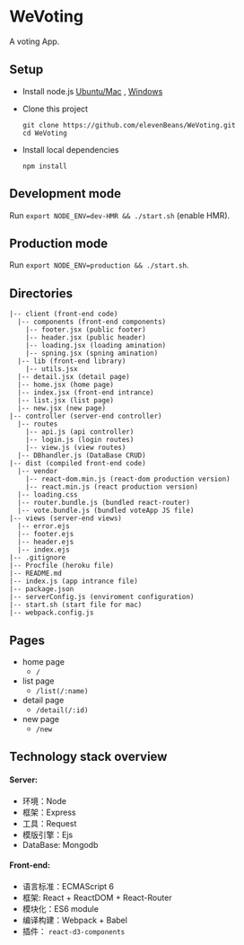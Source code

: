 # WeVoting
A voting App.

## Setup

+ Install node.js [Ubuntu/Mac](https://github.com/creationix/nvm) , [Windows](https://nodejs.org/en/download/)

+ Clone this project
	```
	git clone https://github.com/elevenBeans/WeVoting.git
	cd WeVoting
	```
+ Install local dependencies
	```
	npm install
	```

## Development mode

Run `export NODE_ENV=dev-HMR && ./start.sh` (enable HMR).


## Production mode

Run `export NODE_ENV=production && ./start.sh`.

## Directories

```
|-- client (front-end code)
  |-- components (front-end components)
    |-- footer.jsx (public footer)
    |-- header.jsx (public header)
    |-- loading.jsx (loading amination)
    |-- spning.jsx (spning amination)
  |-- lib (front-end library)
    |-- utils.jsx
  |-- detail.jsx (detail page)
  |-- home.jsx (home page)
  |-- index.jsx (front-end intrance)
  |-- list.jsx (list page)
  |-- new.jsx (new page)
|-- controller (server-end controller)
  |-- routes
    |-- api.js (api controller)
    |-- login.js (login routes) 
    |-- view.js (view routes)
  |-- DBhandler.js (DataBase CRUD)
|-- dist (compiled front-end code)
  |-- vendor
    |-- react-dom.min.js (react-dom production version)
    |-- react.min.js (react production version)
  |-- loading.css
  |-- router.bundle.js (bundled react-router)
  |-- vote.bundle.js (bundled voteApp JS file)
|-- views (server-end views)
  |-- error.ejs
  |-- footer.ejs
  |-- header.ejs
  |-- index.ejs
|-- .gitignore
|-- Procfile (heroku file)
|-- README.md
|-- index.js (app intrance file)
|-- package.json
|-- serverConfig.js (enviroment configuration)
|-- start.sh (start file for mac)
|-- webpack.config.js
```
## Pages

+ home page
   + `/`
+ list page
   + `/list(/:name)`
+ detail page
   + `/detail(/:id)`
+ new page
   + `/new`

## Technology stack overview
#### Server:

+ 环境：Node
+ 框架：Express
+ 工具：Request
+ 模版引擎：Ejs
+ DataBase: Mongodb

#### Front-end:

+ 语言标准：ECMAScript 6
+ 框架: React + ReactDOM + React-Router
+ 模块化：ES6 module
+ 编译构建：Webpack + Babel
+ 插件： `react-d3-components`